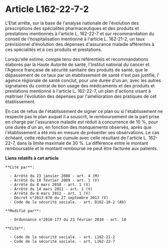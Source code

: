 # Article L162-22-7-2

L'Etat arrête, sur la base de l'analyse nationale de l'évolution des prescriptions des spécialités pharmaceutiques et des
produits et prestations mentionnés à l'article L. 162-22-7 et sur recommandation du conseil de l'hospitalisation mentionné à
l'article L. 162-21-2, un taux prévisionnel d'évolution des dépenses d'assurance maladie afférentes à ces spécialités et à
ces produits et prestations. 

Lorsqu'elle estime, compte tenu des référentiels et recommandations élaborés par la Haute Autorité de santé, l'Institut
national du cancer et l'Agence française de sécurité sanitaire des produits de santé, que le dépassement de ce taux par un
établissement de santé n'est pas justifié, l'     agence régionale de santé conclut, pour une durée d'un an, avec les autres
signataires du contrat de bon usage des médicaments et des produits et prestations mentionné à l'article L. 162-22-7, un plan
d'actions visant à maîtriser l'évolution des dépenses par l'amélioration des pratiques de cet établissement. 

En cas de refus de l'établissement de signer ce plan ou si l'établissement ne respecte pas le plan auquel il a souscrit, le
remboursement de la part prise en charge par l'assurance maladie est réduit à concurrence de 10 %, pour une durée d'un an, en
fonction des manquements observés, après que l'établissement a été mis en mesure de présenter ses observations. Le cas
échéant, cette réduction se cumule avec celle résultant de l'article L. 162-22-7, dans la limite maximale de 30 %. La
différence entre le montant remboursable et le montant remboursé ne peut être facturée aux patients.

**Liens relatifs à cet article**

	**Cité par**:

	  - Arrêté du 23 janvier 2008 - art. 4 (M)
	  - Arrêté du 18 février 2009 - art. 1 (V)
	  - Arrêté du 8 mars 2010 - art. 1 (V)
	  - Arrêté du 14 mars 2011 - art. 1 (V)
	  - Arrêté du 8 mars 2012 - art. 1 (V)
	  - Décret n°2013-870 du 27 septembre 2013 (V)
	  - Code de la sécurité sociale. - art. D162-10-2 (Ab)

	**Modifié par**:

	  - Ordonnance n°2010-177 du 23 février 2010 - art. 10

	**Cite**:

	  - Code de la sécurité sociale. - art. L162-21-2
	  - Code de la sécurité sociale. - art. L162-22-7
